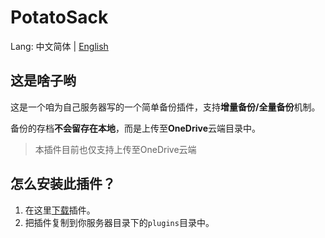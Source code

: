 # PotatoSack

Lang: 中文简体 | [English](#施工中)  

## 这是啥子哟

这是一个咱为自己服务器写的一个简单备份插件，支持**增量备份/全量备份**机制。  

备份的存档**不会留存在本地**，而是上传至**OneDrive**云端目录中。

> 本插件目前也仅支持上传至OneDrive云端

## 怎么安装此插件？

1. 在这里[下载](https://github.com/Bottle-M/PotatoSack/releases/latest)插件。
2. 把插件复制到你服务器目录下的`plugins`目录中。

